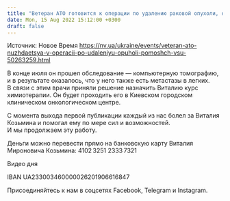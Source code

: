 ```yaml
---
title: "Ветеран АТО готовится к операции по удалению раковой опухоли, но должен сначала пройти курс химиотерапии"
date: Mon, 15 Aug 2022 15:12:00 +0300
draft: false
---
```

Источник: Новое Время https://nv.ua/ukraine/events/veteran-ato-nuzhdaetsya-v-operacii-po-udaleniyu-opuholi-pomoshch-vsu-50263259.html


В конце июля он прошел обследование — компьютерную томографию, и в результате оказалось, что у него также есть метастазы в легких. В связи с этим врачи приняли решение назначить Виталию курс химиотерапии. Он будет проходить его в Киевском городском клиническом онкологическом центре.

С момента выхода первой публикации каждый из нас болел за Виталия Козьмина и помогал ему по мере сил и возможностей. И мы продолжаем эту работу.

Деньги можно перевести прямо на банковскую карту Виталия Мироновича Козьмина: 4102 3251 2333 7321

 Видео дня   

 IBAN UA233003460000026201906616847



Присоединяйтесь к нам в соцсетях Facebook, Telegram и Instagram.
